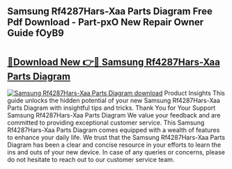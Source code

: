 ## Samsung Rf4287Hars-Xaa Parts Diagram Free Pdf Download - Part-pxO New Repair Owner Guide fOyB9

# <h2><a href="http://dfljqp.blite.top/?on=Samsung+Rf4287Hars-Xaa+Parts+Diagram">🔗Download New 👉🔴 Samsung Rf4287Hars-Xaa Parts Diagram</a></h2>

[![Samsung Rf4287Hars-Xaa Parts Diagram download](https://i.imgur.com/lujVjoI.png)](http://dfljqp.blite.top/?on=Samsung+Rf4287Hars-Xaa+Parts+Diagram)
Product Insights This guide unlocks the hidden potential of your new Samsung Rf4287Hars-Xaa Parts Diagram with insightful tips and tricks. Thank You for Your Support Samsung Rf4287Hars-Xaa Parts Diagram We value your feedback and are committed to providing exceptional customer service. This Samsung Rf4287Hars-Xaa Parts Diagram comes equipped with a wealth of features to enhance your daily life. We trust that the Samsung Rf4287Hars-Xaa Parts Diagram has been a clear and concise resource in your efforts to learn the ins and outs of your new device. In case of any queries or concerns, please do not hesitate to reach out to our customer service team.
